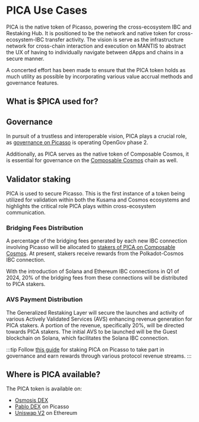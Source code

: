 # PICA Use Cases

PICA is the native token of Picasso, powering the cross-ecosystem IBC and Restaking Hub. It is positioned to be the network and native token for cross-ecosystem-IBC transfer activity. The vision is serve as the infrastructure network for cross-chain interaction and execution on MANTIS to abstract the UX of having to individually navigate between dApps and chains in a secure manner.

A concerted effort has been made to ensure that the PICA token holds as much utility as possible by incorporating various value accrual methods and governance features.

## What is $PICA used for?


## Governance

In pursuit of a trustless and interoperable vision, PICA plays a crucial role, as [governance on Picasso](../picasso/governance.md) is operating OpenGov phase 2.

Additionally, as PICA serves as the native token of Composable Cosmos, it is essential for governance on the [Composable Cosmos](../composable-cosmos.md) chain as well.
## Validator staking
PICA is used to secure Picasso. This is the first instance of a token being utilized for validation within both the Kusama and Cosmos ecosystems and highlights the critical role PICA plays within cross-ecosystem communication.  

### Bridging Fees Distribution 
A percentage of the bridging fees generated by each new IBC connection involving Picasso will be allocated to [stakers of PICA on Composable Cosmos](/docs/docs/user-guides/pica-staking.md). At present, stakers receive rewards from the Polkadot-Cosmos IBC connection. 

With the introduction of Solana and Ethereum IBC connections in Q1 of 2024, 20% of the bridging fees from these connections will be distributed to PICA stakers. 

### AVS Payment Distribution
The Generalized Restaking Layer will secure the launches and activity of various Actively Validated Services (AVS) enhancing revenue generation for PICA stakers. A portion of the revenue, specifically 20%, will be directed towards PICA stakers. The initial AVS to be launched will be the Guest blockchain on Solana, which facilitates the Solana IBC connection.


:::tip
Follow [this guide](https://docs.composable.finance/user-guides/pica-staking) for staking PICA on Picasso to take part in governance and earn rewards through various protocol revenue streams.
:::

 

<!-- Commented as this hasn't been implemented yet
## Staking Reward Curve for Bridging Fees

Users may stake their PICA for a % share of revenue generated from bridging fees. The PICA staking rewards curve acts as a method of rewarding users who have staked their PICA over a threshold duration of time. Users who hit a maximum duration of 90-days staked will receive a proportional share of the 20% of bridge revenue allocated towards PICA stakers. 

| Days | % of Fee-Split | Redistributed % |
| ---- | -------- | -------- |
|  1    |   1.11%       |    -------      |
|  7     |  7.78%        |   -------       |
|  14     |   15.56%       | -------         |
|  30     |   33.33%       |  15%        |
|  60     |   66.67%       |  35%        |
| 90  | 100%       | 50% |

Per the table above, a user accrues a greater % of their revenue share linearly over the course of their staking period until reaching the maximum of 90-days, at which point, they will begin to accrue their full share of the 20% revenue split. Users who have not reached the full 90-day threshold, will have their remaining share redistributed upward across the curve. 

**Example**

As a simple example - take two users that have staked their PICA. User A has staked for 90-days and user B has staked for 1-Day. 

User A Rev Share = 100% * (PICA_Staked / Total_PICA_Staked) * (20% Bridging Revenue), whereas,

User B Rev Share = 1.11% * (PICA_Staked / Total_PICA_Staked) * (20% Bridging Revenue)

Further, 98.89% of User B’s Rev Share would be allocated to users further up the curve (in this case, there is only User A)
Share of redistributed revenue up the curve for longer-duration stakers will only be split amongst the 30/60/90 day threshold as follows:

Share of redistributed revenue up the curve for longer-duration stakers will only be split amongst the 30/60/90 day threshold as follows:

- 30 Days <= x < 60 Days : receive 15% of redistributed revenue from stakers lower in the curve
- 60 Days <= x < 90 Days : receive 35% of redistributed revenue from stakers lower in the curve
- 90 Days <= x : receive 50% of redistributed revenue from stakers lower in the curve -->

## Where is PICA available?

The PICA token is available on:

- [Osmosis DEX](https://app.osmosis.zone/)
- [Pablo DEX](https://app.pablo.finance/) on Picasso
- [Uniswap V2](https://app.uniswap.org/explore/tokens/ethereum/0xbb63a9b64a80e9338b8ea298c51765e57c4f159c?chain=mainnet) on Ethereum
